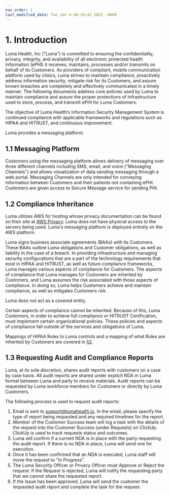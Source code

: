```yaml
---
nav_order: 1
last_modified_date: Tue Jan 4 08:39:41 2022 -0800
---
```



# 1. Introduction

Luma Health, Inc ("Luma") is committed to ensuring the confidentiality, privacy, integrity, and availability of all electronic protected health information (ePHI) it receives, maintains, processes and/or transmits on behalf of its Customers. As providers of compliant, mobile communication platform used by clinics, Luma strives to maintain compliance, proactively address information security, mitigate risk for its Customers, and assure known breaches are completely and effectively communicated in a timely manner. The following documents address core policies used by Luma to maintain compliance and assure the proper protections of infrastructure used to store, process, and transmit ePHI for Luma Customers.

The objective of Luma Health’s Information Security Management System is continued compliance with applicable frameworks and regulations such as HIPAA and HITRUST, and continuous improvement.

Luma provides a messaging platform.

## 1.1 Messaging Platform

Customers using the messaging platform allows delivery of messaging over three different channels including SMS, email, and voice ("Messaging Channels") and allows visualization of data sending messaging through a web portal. Messaging Channels are only intended for conveying information between Customers and their patients not containing ePHI. Customers are given access to Secure Message service for sending PHI.

## 1.2 Compliance Inheritance

Luma utilizes AWS for hosting whose privacy documentation can be found on their site at [AWS Privacy](https://aws.amazon.com/privacy/). Luma does not have physical access to the servers being used. Luma's messaging platform is deployed entirely on the AWS platform.

Luma signs business associate agreements (BAAs) with its Customers. These BAAs outline Luma obligations and Customer obligations, as well as liability in the case of a breach. In providing infrastructure and managing security configurations that are a part of the technology requirements that exist in HIPAA and HITRUST, as well as future compliance frameworks, Luma manages various aspects of compliance for Customers. The aspects of compliance that Luma manages for Customers are inherited by Customers, and Luma assumes the risk associated with those aspects of compliance. In doing so, Luma helps Customers achieve and maintain compliance, as well as mitigates Customers risk.

Luma does not act as a covered entity.

Certain aspects of compliance cannot be inherited. Because of this, Luma Customers, in order to achieve full compliance or HITRUST Certification, must implement certain organizational policies. These policies and aspects of compliance fall outside of the services and obligations of Luma.

Mappings of HIPAA Rules to Luma controls and a mapping of what Rules are inherited by Customers are covered in [§2](#2.-hipaa-inheritance).

## 1.3 Requesting Audit and Compliance Reports

Luma, at its sole discretion, shares audit reports with customers on a case by case basis. All audit reports are shared under explicit NDA in Luma format between Luma and party to receive materials. Audit reports can be requested by Luma workforce members for Customers or directly by Luma Customers.

The following process is used to request audit reports:

1. Email is sent to support@lumahealth.io. In the email, please specify the type of report being requested and any required timelines for the report.
1. Member of the Customer Success team will log a task with the details of the request into the Customer Success (under Requests) on ClickUp. ClickUp is used to track requests status and outcomes.
1. Luma will confirm if a current NDA is in place with the party requesting the audit report. If there is no NDA in place, Luma will send one for execution.
1. Once it has been confirmed that an NDA is executed, Luma staff will move the request to "In Progress".
1. The Luma Security Officer or Privacy Officer must Approve or Reject the request. If the Request is rejected, Luma will notify the requesting party that we cannot share the requested report.
1. If the Issue has been approved, Luma will send the customer the requested audit report and complete the task for the request.
